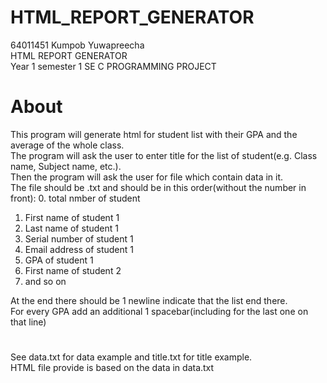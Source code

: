 # HTML_REPORT_GENERATOR

64011451 Kumpob Yuwapreecha<br />
HTML REPORT GENERATOR<br />
Year 1 semester 1 SE C PROGRAMMING PROJECT<br />

# About
This program will generate html for student list with their GPA and the average of the whole class.<br />
The program will ask the user to enter title for the list of student(e.g. Class name, Subject name, etc.).<br />
Then the program will ask the user for file which contain data in it.<br />
The file should be .txt and should be in this order(without the number in front):
0. total nmber of student
1. First name of student 1
2. Last name of student 1
3. Serial number of student 1
4. Email address of student 1
5. GPA of student 1
6. First name of student 2
7. and so on

At the end there should be 1 newline indicate that the list end there.<br />
For every GPA add an additional 1 spacebar(including for the last one on that line)
#
See data.txt for data example and title.txt for title example.<br />
HTML file provide is based on the data in data.txt
